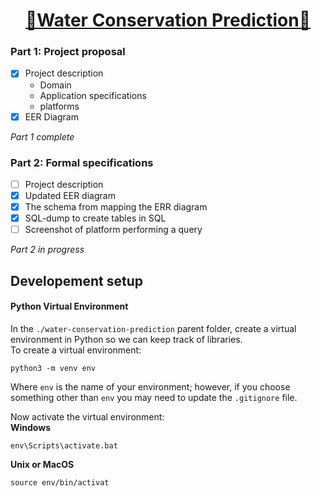<u><h1 align="center">🌊Water Conservation Prediction🌊</h1></u>

### Part 1: Project proposal
- [x] Project description
  - Domain
  - Application specifications
  - platforms
- [x] EER Diagram

*Part 1 complete*

### Part 2: Formal specifications 
- [ ] Project description
- [x] Updated EER diagram
- [x] The schema from mapping the ERR diagram
- [x] SQL-dump to create tables in SQL
- [ ] Screenshot of platform performing a query

*Part 2 in progress*


## Developement setup
#### Python Virtual Environment
In the `./water-conservation-prediction` parent folder, create a virtual environment in Python so we can keep track of libraries.  
To create a virtual environment:

    python3 -m venv env

Where `env` is the name of your environment; however, if you choose something other than `env` you may need to update the `.gitignore` file.  

Now activate the virtual environment:  
**Windows**

    env\Scripts\activate.bat

**Unix or MacOS**

    source env/bin/activat
